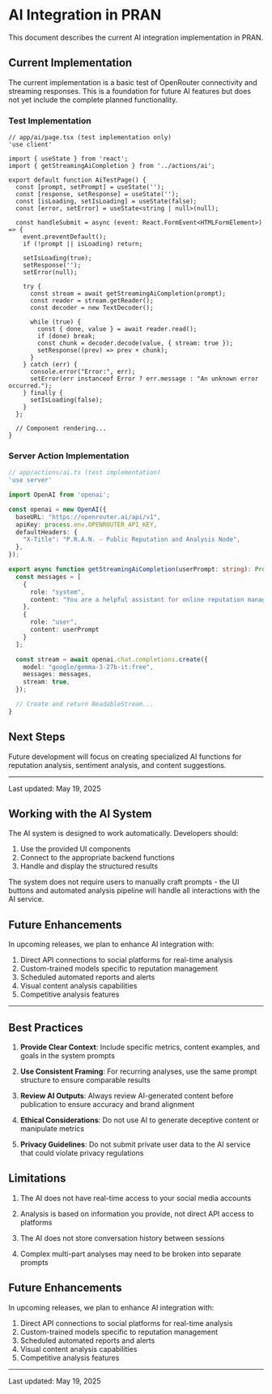# AI Integration in PRAN

This document describes the current AI integration implementation in PRAN.

## Current Implementation

The current implementation is a basic test of OpenRouter connectivity and streaming responses. This is a foundation for future AI features but does not yet include the complete planned functionality.

### Test Implementation

```tsx
// app/ai/page.tsx (test implementation only)
'use client'

import { useState } from 'react';
import { getStreamingAiCompletion } from '../actions/ai';

export default function AiTestPage() {
  const [prompt, setPrompt] = useState('');
  const [response, setResponse] = useState('');
  const [isLoading, setIsLoading] = useState(false);
  const [error, setError] = useState<string | null>(null);

  const handleSubmit = async (event: React.FormEvent<HTMLFormElement>) => {
    event.preventDefault();
    if (!prompt || isLoading) return;

    setIsLoading(true);
    setResponse('');
    setError(null);

    try {
      const stream = await getStreamingAiCompletion(prompt);
      const reader = stream.getReader();
      const decoder = new TextDecoder();

      while (true) {
        const { done, value } = await reader.read();
        if (done) break;
        const chunk = decoder.decode(value, { stream: true });
        setResponse((prev) => prev + chunk);
      }
    } catch (err) {
      console.error("Error:", err);
      setError(err instanceof Error ? err.message : "An unknown error occurred.");
    } finally {
      setIsLoading(false);
    }
  };

  // Component rendering...
}
```

### Server Action Implementation

```typescript
// app/actions/ai.ts (test implementation)
'use server'

import OpenAI from 'openai';

const openai = new OpenAI({
  baseURL: "https://openrouter.ai/api/v1",
  apiKey: process.env.OPENROUTER_API_KEY,
  defaultHeaders: {
    "X-Title": "P.R.A.N. - Public Reputation and Analysis Node",
  },
});

export async function getStreamingAiCompletion(userPrompt: string): Promise<ReadableStream<Uint8Array>> {
  const messages = [
    {
      role: "system",
      content: "You are a helpful assistant for online reputation management."
    },
    {
      role: "user",
      content: userPrompt
    }
  ];

  const stream = await openai.chat.completions.create({
    model: "google/gemma-3-27b-it:free", 
    messages: messages,
    stream: true, 
  });

  // Create and return ReadableStream...
}
```

## Next Steps

Future development will focus on creating specialized AI functions for reputation analysis, sentiment analysis, and content suggestions.

---

Last updated: May 19, 2025


## Working with the AI System

The AI system is designed to work automatically. Developers should:

1. Use the provided UI components
2. Connect to the appropriate backend functions
3. Handle and display the structured results

The system does not require users to manually craft prompts - the UI buttons and automated analysis pipeline will handle all interactions with the AI service.

## Future Enhancements

In upcoming releases, we plan to enhance AI integration with:

1. Direct API connections to social platforms for real-time analysis
2. Custom-trained models specific to reputation management
3. Scheduled automated reports and alerts
4. Visual content analysis capabilities
5. Competitive analysis features

---

## Best Practices

1. **Provide Clear Context**: Include specific metrics, content examples, and goals in the system prompts

2. **Use Consistent Framing**: For recurring analyses, use the same prompt structure to ensure comparable results

3. **Review AI Outputs**: Always review AI-generated content before publication to ensure accuracy and brand alignment

4. **Ethical Considerations**: Do not use AI to generate deceptive content or manipulate metrics

5. **Privacy Guidelines**: Do not submit private user data to the AI service that could violate privacy regulations

## Limitations

1. The AI does not have real-time access to your social media accounts

2. Analysis is based on information you provide, not direct API access to platforms

3. The AI does not store conversation history between sessions

4. Complex multi-part analyses may need to be broken into separate prompts

## Future Enhancements

In upcoming releases, we plan to enhance AI integration with:

1. Direct API connections to social platforms for real-time analysis
2. Custom-trained models specific to reputation management
3. Scheduled automated reports and alerts
4. Visual content analysis capabilities
5. Competitive analysis features

---

Last updated: May 19, 2025
